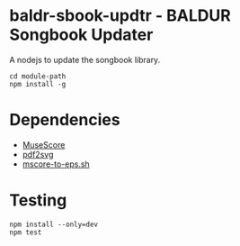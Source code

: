 # baldr-sbook-updtr - BALDUR Songbook Updater

A nodejs to update the songbook library.

```
cd module-path
npm install -g
```

# Dependencies

* [MuseScore](https://musescore.org/)
* [pdf2svg](https://github.com/dawbarton/pdf2svg)
* [mscore-to-eps.sh](https://github.com/Josef-Friedrich/shell-scripts/blob/master/mscore-to-eps.sh)

# Testing

```
npm install --only=dev
npm test
```
